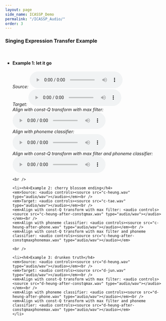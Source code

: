 ```yaml
---
layout: page
side_name: ICASSP_Demo
permalink: "/ICASSP_Audio/"
order: 3
---
```


<h3> Singing Expression Transfer Example </h3><br />
<ul type="square">
	<li><h4>Example 1: let it go</h4>
	<em>Source: <audio controls><source src="l-joo.wav" type="audio/wav"></audio></em><br />
	<em>Target: <audio controls><source src="l-byul.wav" type="audio/wav"></audio></em><br />
	<em>Align with const-Q transform with max filter: <audio controls><source src="l-joo-after-constqmax.wav" type="audio/wav"></audio></em><br />
	<em>Align with phoneme classifier: <audio controls><source src="l-joo-after-phone.wav" type="audio/wav"></audio></em><br />
	<em>Align with const-Q transform with max filter and phoneme classifier: <audio controls><source src="l-joo-after-constqmaxphonemax.wav" type="audio/wav"></audio></em>
	</li>

	<br />

	<li><h4>Example 2: cherry blossom ending</h4>
	<em>Source: <audio controls><source src="c-heung.wav" type="audio/wav"></audio></em><br />
	<em>Target: <audio controls><source src="c-tae.wav" type="audio/wav"></audio></em><br />
	<em>Align with const-Q transform with max filter: <audio controls><source src="c-heung-after-constqmax.wav" type="audio/wav"></audio></em><br />
	<em>Align with phoneme classifier: <audio controls><source src="c-heung-after-phone.wav" type="audio/wav"></audio></em><br />
	<em>Align with const-Q transform with max filter and phoneme classifier: <audio controls><source src="c-heung-after-constqmaxphonemax.wav" type="audio/wav"></audio></em>

	<br />

	<li><h4>Example 3: drunken truth</h4>
	<em>Source: <audio controls><source src="d-heung.wav" type="audio/wav"></audio></em><br />
	<em>Target: <audio controls><source src="d-jun.wav" type="audio/wav"></audio></em><br />
	<em>Align with const-Q transform with max filter: <audio controls><source src="d-heung-after-constqmax.wav" type="audio/wav"></audio></em><br />
	<em>Align with phoneme classifier: <audio controls><source src="d-heung-after-phone.wav" type="audio/wav"></audio></em><br />
	<em>Align with const-Q transform with max filter and phoneme classifier: <audio controls><source src="d-heung-after-constqmaxphonemax.wav" type="audio/wav"></audio></em>
	</li>
</ul>